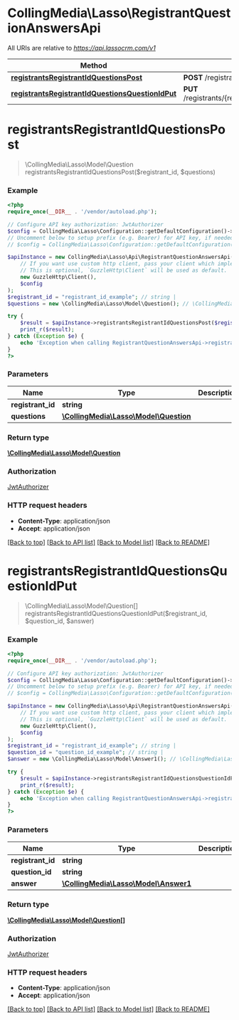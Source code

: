 # CollingMedia\Lasso\RegistrantQuestionAnswersApi

All URIs are relative to *https://api.lassocrm.com/v1*

Method | HTTP request | Description
------------- | ------------- | -------------
[**registrantsRegistrantIdQuestionsPost**](RegistrantQuestionAnswersApi.md#registrantsRegistrantIdQuestionsPost) | **POST** /registrants/{registrantId}/questions | 
[**registrantsRegistrantIdQuestionsQuestionIdPut**](RegistrantQuestionAnswersApi.md#registrantsRegistrantIdQuestionsQuestionIdPut) | **PUT** /registrants/{registrantId}/questions/{questionId} | 


# **registrantsRegistrantIdQuestionsPost**
> \CollingMedia\Lasso\Model\Question registrantsRegistrantIdQuestionsPost($registrant_id, $questions)



### Example
```php
<?php
require_once(__DIR__ . '/vendor/autoload.php');

// Configure API key authorization: JwtAuthorizer
$config = CollingMedia\Lasso\Configuration::getDefaultConfiguration()->setApiKey('Authorization', 'YOUR_API_KEY');
// Uncomment below to setup prefix (e.g. Bearer) for API key, if needed
// $config = CollingMedia\Lasso\Configuration::getDefaultConfiguration()->setApiKeyPrefix('Authorization', 'Bearer');

$apiInstance = new CollingMedia\Lasso\Api\RegistrantQuestionAnswersApi(
    // If you want use custom http client, pass your client which implements `GuzzleHttp\ClientInterface`.
    // This is optional, `GuzzleHttp\Client` will be used as default.
    new GuzzleHttp\Client(),
    $config
);
$registrant_id = "registrant_id_example"; // string | 
$questions = new \CollingMedia\Lasso\Model\Question(); // \CollingMedia\Lasso\Model\Question | 

try {
    $result = $apiInstance->registrantsRegistrantIdQuestionsPost($registrant_id, $questions);
    print_r($result);
} catch (Exception $e) {
    echo 'Exception when calling RegistrantQuestionAnswersApi->registrantsRegistrantIdQuestionsPost: ', $e->getMessage(), PHP_EOL;
}
?>
```

### Parameters

Name | Type | Description  | Notes
------------- | ------------- | ------------- | -------------
 **registrant_id** | **string**|  |
 **questions** | [**\CollingMedia\Lasso\Model\Question**](../Model/Question.md)|  |

### Return type

[**\CollingMedia\Lasso\Model\Question**](../Model/Question.md)

### Authorization

[JwtAuthorizer](../../README.md#JwtAuthorizer)

### HTTP request headers

 - **Content-Type**: application/json
 - **Accept**: application/json

[[Back to top]](#) [[Back to API list]](../../README.md#documentation-for-api-endpoints) [[Back to Model list]](../../README.md#documentation-for-models) [[Back to README]](../../README.md)

# **registrantsRegistrantIdQuestionsQuestionIdPut**
> \CollingMedia\Lasso\Model\Question[] registrantsRegistrantIdQuestionsQuestionIdPut($registrant_id, $question_id, $answer)



### Example
```php
<?php
require_once(__DIR__ . '/vendor/autoload.php');

// Configure API key authorization: JwtAuthorizer
$config = CollingMedia\Lasso\Configuration::getDefaultConfiguration()->setApiKey('Authorization', 'YOUR_API_KEY');
// Uncomment below to setup prefix (e.g. Bearer) for API key, if needed
// $config = CollingMedia\Lasso\Configuration::getDefaultConfiguration()->setApiKeyPrefix('Authorization', 'Bearer');

$apiInstance = new CollingMedia\Lasso\Api\RegistrantQuestionAnswersApi(
    // If you want use custom http client, pass your client which implements `GuzzleHttp\ClientInterface`.
    // This is optional, `GuzzleHttp\Client` will be used as default.
    new GuzzleHttp\Client(),
    $config
);
$registrant_id = "registrant_id_example"; // string | 
$question_id = "question_id_example"; // string | 
$answer = new \CollingMedia\Lasso\Model\Answer1(); // \CollingMedia\Lasso\Model\Answer1 | 

try {
    $result = $apiInstance->registrantsRegistrantIdQuestionsQuestionIdPut($registrant_id, $question_id, $answer);
    print_r($result);
} catch (Exception $e) {
    echo 'Exception when calling RegistrantQuestionAnswersApi->registrantsRegistrantIdQuestionsQuestionIdPut: ', $e->getMessage(), PHP_EOL;
}
?>
```

### Parameters

Name | Type | Description  | Notes
------------- | ------------- | ------------- | -------------
 **registrant_id** | **string**|  |
 **question_id** | **string**|  |
 **answer** | [**\CollingMedia\Lasso\Model\Answer1**](../Model/Answer1.md)|  |

### Return type

[**\CollingMedia\Lasso\Model\Question[]**](../Model/Question.md)

### Authorization

[JwtAuthorizer](../../README.md#JwtAuthorizer)

### HTTP request headers

 - **Content-Type**: application/json
 - **Accept**: application/json

[[Back to top]](#) [[Back to API list]](../../README.md#documentation-for-api-endpoints) [[Back to Model list]](../../README.md#documentation-for-models) [[Back to README]](../../README.md)

